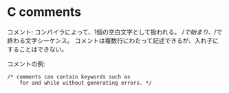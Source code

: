 # C comments
コメント:
コンパイラによって、1個の空白文字として扱われる。
/*で始まり、*/で終わる文字シーケンス。
コメントは複数行にわたって記述できるが、入れ子にすることはできない。

コメントの例:
```lang:c
/* comments can contain keywords such as 
    for and while without generating errors. */
```



